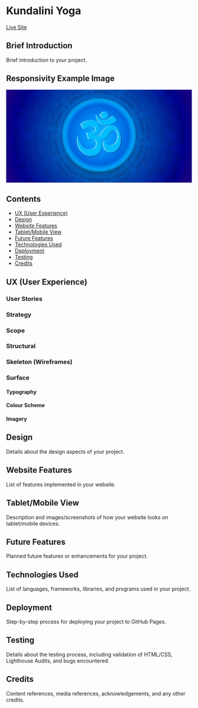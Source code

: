  # Kundalini Yoga

[Live Site](https://github.com/TooTechnical/kundalini-yoga/blob/main/index.html) <!-- Replace # with your live site link -->

## Brief Introduction

Brief introduction to your project.

## Responsivity Example Image

![Responsivity Example](assets/images/om.jpg) <!-- Add an example image showcasing responsivity -->

## Contents

- [UX (User Experience)](#ux-user-experience)
- [Design](#design)
- [Website Features](#website-features)
- [Tablet/Mobile View](#tabletmobile-view)
- [Future Features](#future-features)
- [Technologies Used](#technologies-used)
- [Deployment](#deployment)
- [Testing](#testing)
- [Credits](#credits)

## UX (User Experience)

### User Stories

### Strategy

### Scope

### Structural

### Skeleton (Wireframes)

### Surface

#### Typography

#### Colour Scheme

#### Imagery

## Design

Details about the design aspects of your project.

## Website Features

List of features implemented in your website.

## Tablet/Mobile View

Description and images/screenshots of how your website looks on tablet/mobile devices.

## Future Features

Planned future features or enhancements for your project.

## Technologies Used

List of languages, frameworks, libraries, and programs used in your project.

## Deployment

Step-by-step process for deploying your project to GitHub Pages.

## Testing

Details about the testing process, including validation of HTML/CSS, Lighthouse Audits, and bugs encountered.

## Credits

Content references, media references, acknowledgements, and any other credits.
